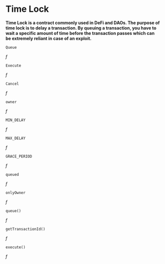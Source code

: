 # Time Lock
**Time Lock is a contract commonly used in DeFi and DAOs. The purpose of time lock is to delay a transaction. By queuing a transaction, you have to wait a specific amount of time before the transaction passes which can be extremely reliant in case of an exploit.**

```
Queue
```
*f*

```
Execute
```
*f*

```
Cancel
```
*f*

```
owner
```
*f*

```
MIN_DELAY
```
*f*

```
MAX_DELAY
```
*f*

```
GRACE_PERIOD
```
*f*

```
queued
```
*f*

```
onlyOwner
```
*f*

```
queue()
```
*f*

```
getTransactionId()
```
*f*

```
execute()
```
*f*
